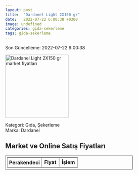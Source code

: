 ```yaml
---
layout: post
title:  "Dardanel Light 2X150 gr"
date:   2022-07-22 6:00:38 +0300
image: undefined
categories: gida-sekerleme
tags: gida-sekerleme
---
```


Son Güncelleme: 2022-07-22 9:00:38

<img src="undefined" width="200" alt="Dardanel Light 2X150 gr market fiyatları" />

Kategori: Gıda, Şekerleme
<br />
Marka: Dardanel

<h2>Market ve Online Satış Fiyatları</h2>

<table border="1" style="padding: 5px;width:80%;">
  <tr>
    <td style="padding: 5px;"><strong>Perakendeci</strong></td>
    <td><strong>Fiyat</strong></td>
    <td><strong>İşlem</strong></td>
  </tr>
  
</table>
